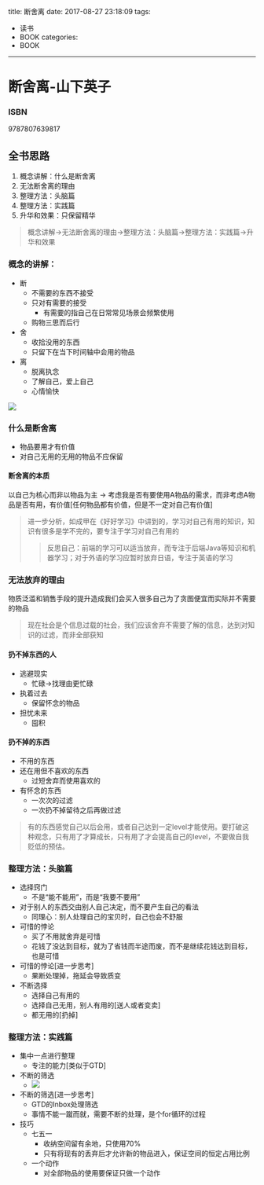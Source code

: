 title: 断舍离
date: 2017-08-27 23:18:09
tags:
- 读书
- BOOK
categories: 
- BOOK
---
# 断舍离-山下英子

### ISBN
9787807639817

## 全书思路
1. 概念讲解：什么是断舍离
2. 无法断舍离的理由
3. 整理方法：头脑篇
4. 整理方法：实践篇
5. 升华和效果：只保留精华

>概念讲解->无法断舍离的理由->整理方法：头脑篇->整理方法：实践篇->升华和效果


### 概念的讲解：
- 断
    + 不需要的东西不接受
    + 只对有需要的接受
        * 有需要的指自己在日常常见场景会频繁使用
    + 购物三思而后行
- 舍
    + 收拾没用的东西
    + 只留下在当下时间轴中会用的物品
- 离
    + 脱离执念
    + 了解自己，爱上自己
    + 心情愉快

![](http://om6u6x9f9.bkt.clouddn.com/markdown/1503846386025.png)

### 什么是断舍离
- 物品要用才有价值
- 对自己无用的无用的物品不应保留

#### 断舍离的本质
以自己为核心而非以物品为主 -> 考虑我是否有要使用A物品的需求，而非考虑A物品是否有用，有价值[任何物品都有价值，但是不一定对自己有价值]

>进一步分析，如成甲在《好好学习》中讲到的，学习对自己有用的知识，知识有很多是学不完的，要专注于学习对自己有用的
>>反思自己：前端的学习可以适当放弃，而专注于后端Java等知识和机器学习；对于外语的学习应暂时放弃日语，专注于英语的学习

### 无法放弃的理由
物质泛滥和销售手段的提升造成我们会买入很多自己为了贪图便宜而实际并不需要的物品
>现在社会是个信息过载的社会，我们应该舍弃不需要了解的信息，达到对知识的过滤，而非全部获知

#### 扔不掉东西的人
- 逃避现实
    + 忙碌->找理由更忙碌
- 执着过去
    + 保留怀念的物品
- 担忧未来
    + 囤积

#### 扔不掉的东西
- 不用的东西
- 还在用但不喜欢的东西
    + 过短舍弃而使用喜欢的
- 有怀念的东西
    + 一次次的过滤
    + 一次扔不掉留待之后再做过滤

>有的东西感觉自己以后会用，或者自己达到一定level才能使用。要打破这种观念，只有用了才算成长，只有用了才会提高自己的level，不要做自我贬低的预估。

### 整理方法：头脑篇
- 选择窍门
    + 不是“能不能用”，而是“我要不要用”
- 对于别人的东西交由别人自己决定，而不要产生自己的看法
    + 同理心：别人处理自己的宝贝时，自己也会不舒服
- 可惜的悖论
    + 买了不用就舍弃是可惜
    + 花钱了没达到目标，就为了省钱而半途而废，而不是继续花钱达到目标，也是可惜
- 可惜的悖论[进一步思考]
    + 果断处理掉，拖延会导致质变
- 不断选择
    + 选择自己有用的
    + 选择自己无用，别人有用的[送人或者变卖]
    + 都无用的[扔掉]

### 整理方法：实践篇
- 集中一点进行整理
    + 专注的能力[类似于GTD]
- 不断的筛选
    + ![](http://om6u6x9f9.bkt.clouddn.com/markdown/1503846698211.png)
- 不断的筛选[进一步思考]
    + GTD的Inbox处理筛选
    + 事情不能一蹴而就，需要不断的处理，是个for循环的过程
- 技巧
    + 七五一
        * 收纳空间留有余地，只使用70%
        * 只有将现有的丢弃后才允许新的物品进入，保证空间的恒定占用比例
    + 一个动作
        * 对全部物品的使用要保证只做一个动作
